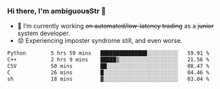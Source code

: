 ### Hi there, I'm ambiguou~~s~~Str 👋

<!--
**ambiguoustexture/ambiguoustexture** is a ✨ _special_ ✨ repository because its `README.md` (this file) appears on your GitHub profile.

Here are some ideas to get you started:
-->
- 🔭 I’m currently working ~~on automated/low-latency trading~~ as a ~~junior~~ system developer.
- :worried: Experiencing imposter syndrome still, and even worse.

<!--START_SECTION:waka-->

```txt
Python        5 hrs 59 mins   ███████████████░░░░░░░░░░   59.91 %
C++           2 hrs 9 mins    █████▒░░░░░░░░░░░░░░░░░░░   21.56 %
CSV           50 mins         ██░░░░░░░░░░░░░░░░░░░░░░░   08.47 %
C             26 mins         █░░░░░░░░░░░░░░░░░░░░░░░░   04.46 %
sh            18 mins         ▓░░░░░░░░░░░░░░░░░░░░░░░░   03.04 %
```

<!--END_SECTION:waka-->
